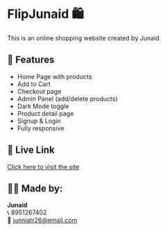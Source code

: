 # FlipJunaid 🛍️

This is an online shopping website created by Junaid.

## 🌟 Features
- Home Page with products
- Add to Cart
- Checkout page
- Admin Panel (add/delete products)
- Dark Mode toggle
- Product detail page
- Signup & Login
- Fully responsive

## 🔗 Live Link
[Click here to visit the site](https://Junniatr.github.io/flipjunaid/)

## 👨‍💻 Made by:
**Junaid**  
📞 8951267402  
📧 junniatr26@email.com
